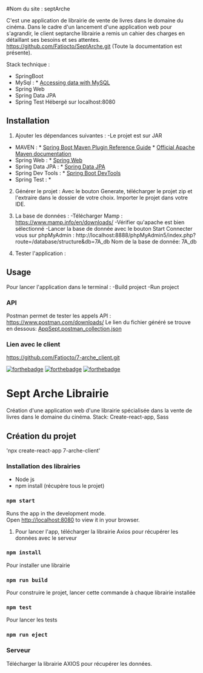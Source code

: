 
#Nom du site : septArche

C'est une application de librairie de vente de livres dans le domaine du cinéma. 
Dans le cadre d'un lancement d'une application web pour s'agrandir, le client septarche librairie a remis un cahier des charges
en détaillant ses besoins et ses attentes. 
https://github.com/Fatiocto/SeptArche.git (Toute la documentation est présente). 

Stack technique :
- SpringBoot
- MySql : * [Accessing data with MySQL](https://spring.io/guides/gs/accessing-data-mysql/)
- Spring Web
- Spring Data JPA
- Spring Test
Hébergé sur localhost:8080

## Installation
1. Ajouter les dépendances suivantes :
-Le projet est sur JAR
- MAVEN :   * [Spring Boot Maven Plugin Reference Guide](https://docs.spring.io/spring-boot/docs/3.0.5/maven-plugin/reference/html/)
            * [Official Apache Maven documentation](https://maven.apache.org/guides/index.html)
- Spring Web : * [Spring Web](https://docs.spring.io/spring-boot/docs/3.0.5/reference/htmlsingle/#web)
- Spring Data JPA : * [Spring Data JPA](https://docs.spring.io/spring-boot/docs/3.0.5/reference/htmlsingle/#data.sql.jpa-and-spring-data)
- Spring Dev Tools : * [Spring Boot DevTools](https://docs.spring.io/spring-boot/docs/3.0.5/reference/htmlsingle/#using.devtools)
- Spring Test : * 

2. Générer le projet :
 Avec le bouton Generate, télécharger  le projet zip et l'extraire dans le dossier de votre choix.
Importer le projet dans votre IDE.

3. La base de données :
-Télécharger Mamp : https://www.mamp.info/en/downloads/
-Vérifier qu'apache est bien sélectionné
-Lancer la base de donnée avec le bouton Start
Connecter vous sur phpMyAdmin : http://localhost:8888/phpMyAdmin5/index.php?route=/database/structure&db=7A_db
Nom de la base de donnée: 7A_db

4. Tester l'application :
## Usage
Pour lancer l'application dans le terminal :
-Build project
-Run project

### API
Postman permet de tester les appels API : https://www.postman.com/downloads/
Le lien du fichier généré se trouve en dessous: 
[AppSept.postman_collection.json](AppSept.postman_collection.json)

### Lien avec le client
https://github.com/Fatiocto/7-arche_client.git

[![forthebadge](https://forthebadge.com/images/badges/cc-0.svg)](https://forthebadge.com) [![forthebadge](https://forthebadge.com/images/badges/made-with-javascript.svg)](https://forthebadge.com) [![forthebadge](https://forthebadge.com/images/badges/uses-css.svg)](https://forthebadge.com)


# Sept Arche Librairie

Création d'une application web d'une librairie spécialisée dans la vente de livres dans le domaine du cinéma.
Stack: Create-react-app, Sass

## Création du projet
'npx create-react-app 7-arche-client'

### Installation des librairies
- Node js
- npm install (récupère tous le projet)

### `npm start`

Runs the app in the development mode.\
Open [http://localhost:8080](http://localhost:8080) to view it in your browser.

1. Pour lancer l'app, télécharger la librairie Axios pour récupérer les données avec le serveur

### `npm install`
Pour installer une librairie

### `npm run build`
Pour construire le projet, lancer cette commande à chaque librairie installée

### `npm test`
Pour lancer les tests

### `npm run eject`

### Serveur
Télécharger la librairie AXIOS pour récupérer les données.



